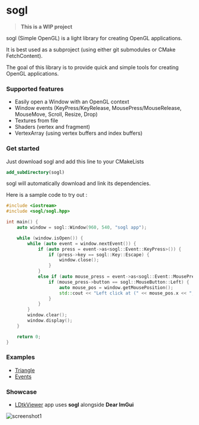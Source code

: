# sogl

>**This is a WIP project**

sogl (Simple OpenGL) is a light library for creating OpenGL applications.

It is best used as a subproject (using either git submodules or CMake FetchContent).

The goal of this library is to provide quick and simple tools for creating OpenGL applications.

### Supported features

- Easily open a Window with an OpenGL context
- Window events (KeyPress/KeyRelease, MousePress/MouseRelease, MouseMove, Scroll, Resize, Drop)
- Textures from file
- Shaders (vertex and fragment)
- VertexArray (using vertex buffers and index buffers)

### Get started

Just download sogl and add this line to your CMakeLists

```cmake
add_subdirectory(sogl)
```

sogl will automatically download and link its dependencies.

Here is a sample code to try out :

```c++
#include <iostream>
#include <sogl/sogl.hpp>

int main() {
    auto window = sogl::Window(960, 540, "sogl app");

    while (window.isOpen()) {
        while (auto event = window.nextEvent()) {
            if (auto press = event->as<sogl::Event::KeyPress>()) {
                if (press->key == sogl::Key::Escape) {
                    window.close();
                }
            }
            else if (auto mouse_press = event->as<sogl::Event::MousePress>()){
                if (mouse_press->button == sogl::MouseButton::Left) {
                    auto mouse_pos = window.getMousePosition();
                    std::cout << "Left click at (" << mouse_pos.x << ", " << mouse_pos.y << ")\n";
                }
            }
        }
        window.clear();
        window.display();
    }

    return 0;
}
```

### Examples

- [Triangle](https://github.com/Madour/sogl/blob/master/examples/01_triangle.cpp)
- [Events](https://github.com/Madour/sogl/blob/master/examples/02_events.cpp)

### Showcase

- [LDtkViewer](https://github.com/Madour/LDtkViewer) app uses **sogl** alongside **Dear ImGui**

![screenshot1](https://user-images.githubusercontent.com/11854124/161399326-e651cff6-383a-4d0d-9b0c-578cbdcbebf7.png)

